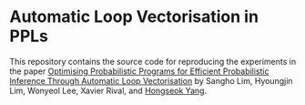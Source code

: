 # Automatic Loop Vectorisation in PPLs

This repository contains the source code for reproducing the experiments in the paper [Optimising Probabilistic Programs for Efficient Probabilistic Inference Through Automatic Loop Vectorisation]()
by Sangho Lim, Hyoungjin Lim, Wonyeol Lee, Xavier Rival, and [Hongseok Yang](https://sites.google.com/view/hongseokyang/home).
